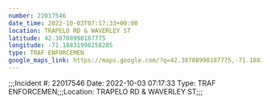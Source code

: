 ```yaml
---
number: 22017546
date_time: 2022-10-03T07:17:33+00:00
location: TRAPELO RD & WAVERLEY ST
latitude: 42.38708998187775
longitude: -71.18831998258285
type: TRAF ENFORCEMEN
google_maps_link: https://maps.google.com/?q=42.38708998187775,-71.18831998258285
---
```


;;;Incident #: 22017546   Date: 2022-10-03 07:17:33    Type: TRAF ENFORCEMEN;;;Location: TRAPELO RD & WAVERLEY ST;;;
